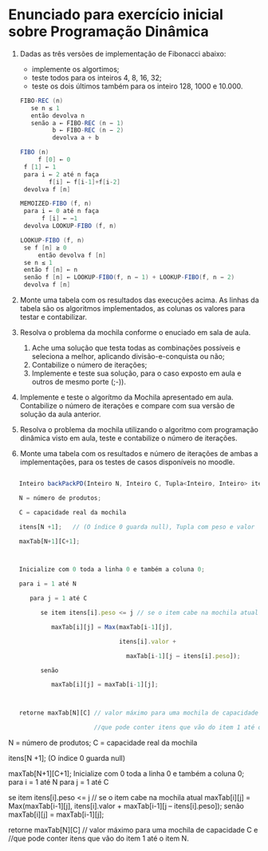 # Enunciado para exercício inicial sobre Programação Dinâmica

1. Dadas as três versões de implementação de Fibonacci abaixo:
    
    * implemente os algortimos;
    * teste todos para os inteiros 4, 8, 16, 32; 
    * teste os dois últimos também para os inteiro 128, 1000 e 10.000.
    
   ```java
   FIBO-REC (n)
      se n ≤ 1
      então devolva n
      senão a ← FIBO-REC (n − 1)
            b ← FIBO-REC (n − 2)
            devolva a + b
   ```
    
   ```java
   FIBO (n)
        f [0] ← 0 
	f [1] ← 1
	para i ← 2 até n faça
           f[i] ← f[i-1]+f[i-2]
  	devolva f [n]
   ```
    
   ```java
   MEMOIZED-FIBO (f, n)
	para i ← 0 até n faça
	     f [i] ← −1
	devolva LOOKUP-FIBO (f, n)

   LOOKUP-FIBO (f, n)
	se f [n] ≥ 0
        então devolva f [n]
	se n ≤ 1
	então f [n] ← n
	senão f [n] ← LOOKUP-FIBO(f, n − 1) + LOOKUP-FIBO(f, n − 2)
	devolva f [n]
   ```
    
1. Monte uma tabela com os resultados das execuções acima. As linhas da tabela são os algoritmos implementados, as colunas os valores para testar e contabilizar.

1. Resolva o problema da mochila conforme o enuciado em sala de aula. 
   1. Ache uma solução que testa todas as combinações possíveis e seleciona a melhor, aplicando divisão-e-conquista ou não;
   1. Contabilize o número de iterações;
   1. Implemente e teste sua solução, para o caso exposto em aula e outros de mesmo porte (;-)).

1. Implemente e teste o algorítmo da Mochila apresentado em aula. Contabilize o número de iterações e compare com sua versão de solução da aula anterior.

1. Resolva o problema da mochila utilizando o algoritmo com programação dinâmica visto em aula, teste e contabilize o número de iterações.

1. Monte uma tabela com os resultados e número de iterações de ambas a implementações, para os testes de casos disponíveis no moodle.

```javascript

   Inteiro backPackPD(Inteiro N, Inteiro C, Tupla<Inteiro, Inteiro> itens)

   N = número de produtos;

   C = capacidade real da mochila

   itens[N +1];   // (O índice 0 guarda null), Tupla com peso e valor

   maxTab[N+1][C+1];



   Inicialize com 0 toda a linha 0 e também a coluna 0;

   para i = 1 até N

      para j = 1 até C

         se item itens[i].peso <= j // se o item cabe na mochila atual

            maxTab[i][j] = Max(maxTab[i-1][j], 

                               itens[i].valor + 

                                 maxTab[i-1][j – itens[i].peso]);

         senão

            maxTab[i][j] = maxTab[i-1][j];



   retorne maxTab[N][C] // valor máximo para uma mochila de capacidade C e 		         

                        //que pode conter itens que vão do item 1 até o item N.

```

 N = número de produtos;
C = capacidade real da mochila

   itens[N +1]; (O índice 0 guarda null)
   
   maxTab[N+1][C+1];
   Inicialize com 0 toda a linha 0 e também a coluna 0;
   para i = 1 até N
   para j = 1 até C

   se item itens[i].peso <= j // se o item cabe na mochila atual
      maxTab[i][j] = Max(maxTab[i-1][j],
      itens[i].valor +
      maxTab[i-1][j – itens[i].peso]);
   senão
      maxTab[i][j] = maxTab[i-1][j];

   retorne maxTab[N][C] // valor máximo para uma mochila de capacidade C e
//que pode conter itens que vão do item 1 até o item N.
